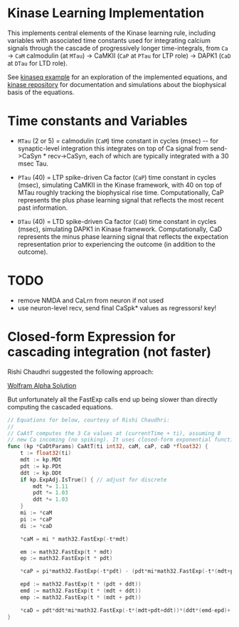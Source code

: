 # Kinase Learning Implementation

This implements central elements of the Kinase learning rule, including variables with associated time constants used for integrating calcium signals through the cascade of progressively longer time-integrals, from `Ca` -> `CaM` calmodulin (at `MTau`) -> CaMKII (`CaP` at `PTau` for LTP role) -> DAPK1 (`CaD` at `DTau` for LTD role).

See [kinaseq example](https://github.com/emer/axon/tree/main/examples/kinaseq) for an exploration of the implemented equations, and [kinase repository](https://github.com/ccnlab/kinase/tree/main/sims/kinase) for documentation and simulations about the biophysical basis of the equations.

# Time constants and Variables

* `MTau` (2 or 5) = calmodulin (`CaM`) time constant in cycles (msec) -- for synaptic-level integration this integrates on top of Ca signal from send->CaSyn * recv->CaSyn, each of which are typically integrated with a 30 msec Tau.

* `PTau` (40) = LTP spike-driven Ca factor (`CaP`) time constant in cycles (msec), simulating CaMKII in the Kinase framework, with 40 on top of MTau roughly tracking the biophysical rise time.  Computationally, CaP represents the plus phase learning signal that reflects the most recent past information.

* `DTau` (40) = LTD spike-driven Ca factor (`CaD`) time constant in cycles (msec), simulating DAPK1 in Kinase framework.  Computationally, CaD represents the minus phase learning signal that reflects the expectation representation prior to experiencing the outcome (in addition to the outcome).


# TODO

* remove NMDA and CaLrn from neuron if not used
* use neuron-level recv, send final CaSpk* values as regressors!  key!

# Closed-form Expression for cascading integration (not faster)

Rishi Chaudhri suggested the following approach:

[Wolfram Alpha Solution](https://www.wolframalpha.com/input?i=dx%2Fdt+%3D+-a*x%2C+dy%2Fdt+%3D+b*x+-+b*y%2C+dz%2Fdt+%3D+c*y+-+c*z)

But unfortunately all the FastExp calls end up being slower than directly computing the cascaded equations.

```go
// Equations for below, courtesy of Rishi Chaudhri:
// 
// CaAtT computes the 3 Ca values at (currentTime + ti), assuming 0
// new Ca incoming (no spiking). It uses closed-form exponential functions.
func (kp *CaDtParams) CaAtT(ti int32, caM, caP, caD *float32) {
	t := float32(ti)
	mdt := kp.MDt
	pdt := kp.PDt
	ddt := kp.DDt
	if kp.ExpAdj.IsTrue() { // adjust for discrete
		mdt *= 1.11
		pdt *= 1.03
		ddt *= 1.03
	}
	mi := *caM
	pi := *caP
	di := *caD

	*caM = mi * math32.FastExp(-t*mdt)

	em := math32.FastExp(t * mdt)
	ep := math32.FastExp(t * pdt)

	*caP = pi*math32.FastExp(-t*pdt) - (pdt*mi*math32.FastExp(-t*(mdt+pdt))*(em-ep))/(pdt-mdt)

	epd := math32.FastExp(t * (pdt + ddt))
	emd := math32.FastExp(t * (mdt + ddt))
	emp := math32.FastExp(t * (mdt + pdt))

	*caD = pdt*ddt*mi*math32.FastExp(-t*(mdt+pdt+ddt))*(ddt*(emd-epd)+(pdt*(epd-emp))+mdt*(emp-emd))/((mdt-pdt)*(mdt-ddt)*(pdt-ddt)) - ddt*pi*math32.FastExp(-t*(pdt+ddt))*(ep-math32.FastExp(t*ddt))/(ddt-pdt) + di*math32.FastExp(-t*ddt)
}
```

# 

